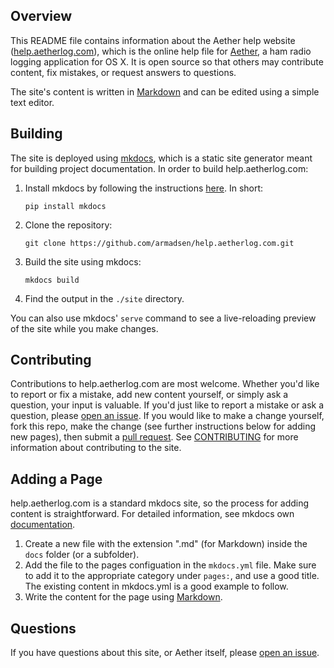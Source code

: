 ## Overview

This README file contains information about the Aether help website ([help.aetherlog.com](https://help.aetherlog.com/)), which is the online help file for [Aether](http://www.aetherlog.com/), a ham radio logging application for OS X. It is open source so that others may contribute content, fix mistakes, or request answers to questions.

The site's content is written in [Markdown](https://daringfireball.net/projects/markdown/) and can be edited using a simple text editor.

## Building

The site is deployed using [mkdocs](http://www.mkdocs.org), which is a static site generator meant for building project documentation. In order to build help.aetherlog.com:

1. Install mkdocs by following the instructions [here](http://www.mkdocs.org/#installation). In short:

    `pip install mkdocs`

2. Clone the repository:

    `git clone https://github.com/armadsen/help.aetherlog.com.git`

3. Build the site using mkdocs:

    `mkdocs build`

4. Find the output in the `./site` directory.

You can also use mkdocs' `serve` command to see a live-reloading preview of the site while you make changes.

## Contributing

Contributions to help.aetherlog.com are most welcome. Whether you'd like to report or fix a mistake, add new content yourself, or simply ask a question, your input is valuable. If you'd just like to report a mistake or ask a question, please [open an issue](../../issues/new). If you would like to make a change yourself, fork this repo, make the change (see further instructions below for adding new pages), then submit a [pull request](https://help.github.com/articles/using-pull-requests/). See [CONTRIBUTING](CONTRIBUTING.md) for more information about contributing to the site.

## Adding a Page

help.aetherlog.com is a standard mkdocs site, so the process for adding content is straightforward. For detailed information, see mkdocs own [documentation](http://www.mkdocs.org/user-guide/writing-your-docs/).

1. Create a new file with the extension ".md" (for Markdown) inside the `docs` folder (or a subfolder).
2. Add the file to the pages configuation in the `mkdocs.yml` file. Make sure to add it to the appropriate category under `pages:`, and use a good title. The existing content in mkdocs.yml is a good example to follow.
3. Write the content for the page using [Markdown](https://daringfireball.net/projects/markdown/).

## Questions

If you have questions about this site, or Aether itself, please [open an issue](../../issues/new).
